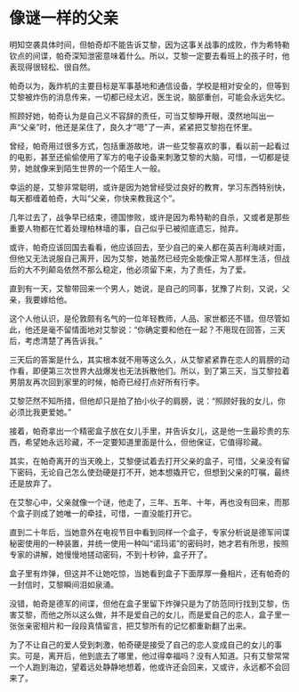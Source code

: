 # 像谜一样的父亲

明知空袭具体时间，但帕奇却不能告诉艾黎，因为这事关战事的成败，作为希特勒钦点的间谍，帕奇深知泄密意味着什么。所以，艾黎一定要去看班上的孩子时，他表现得很轻松、很自然。 

帕奇以为，轰炸机的主要目标是军事基地和通信设备，学校是相对安全的，但等到艾黎被炸伤的消息传来，一切都已经太迟，医生说，脑部重创，可能会永远失忆。 

照顾好她，帕奇认为是自己义不容辞的责任，可当艾黎睁开眼，漠然地叫出一声“父亲”时，他还是呆住了，良久才“嗯”了一声，紧紧把艾黎抱在怀里。 

曾经，帕奇用过很多方式，包括重游故地，讲一些艾黎喜欢的事，看以前一起看过的电影，甚至还偷偷使用了军方的电子设备来刺激艾黎的大脑，可惜，一切都是徒劳，她就像来到陌生世界的一个陌生人一般。 

幸运的是，艾黎非常聪明，或许是因为她曾经受过良好的教育，学习东西特别快，每天都缠着帕奇，大叫“父亲，你快来教我这个”。 

几年过去了，战争早已结束，德国惨败，或许是因为希特勒的自杀，又或者是那些重要人物都在忙着处理柏林墙的事，自己似乎已被彻底遗忘，抛弃。 

或许，帕奇应该回国去看看，他应该回去，至少自己的亲人都在英吉利海峡对面，但他又无法说服自己离开，因为艾黎，她虽然已经完全能像正常人那样生活，但战后的大不列颠岛依然不那么稳定，他必须留下来，为了责任，为了爱。 

直到有一天，艾黎带回来一个男人，她说，是自己的同事，犹豫了片刻，又说，父亲，我要嫁给他。 

这个人他认识，是伦敦颇有名气的一位年轻教师，人品、家世都还不错。但尽管如此，他还是毫不留情面地对艾黎说：“你确定要和他在一起？不用现在回答，三天后，考虑清楚了再告诉我。” 

三天后的答案是什么，其实根本就不用等这么久，从艾黎紧紧靠在恋人的肩膀的动作看，即便第三次世界大战爆发也无法拆散他们。所以，到了第三天，当艾黎拉着男朋友再次回到家里的时候，帕奇已经打点好所有行李。 

艾黎茫然不知所措，但他却只是拍了拍小伙子的肩膀，说：“照顾好我的女儿，你必须比我更爱她。” 

接着，帕奇拿出一个精密盒子放在女儿手里，并告诉女儿，这是他一生最珍贵的东西，希望她永远珍藏，不一定要知道里面是什么，但他保证，它值得珍藏。 

其实，在帕奇离开的当天晚上，艾黎便试着去打开父亲的盒子，可惜，父亲没有留下密码，无论自己怎么使劲硬是打不开，她本想撬开它，但想到父亲的叮嘱，最终还是放弃了。 

在艾黎心中，父亲就像一个谜，他走了，三年、五年、十年，再也没有回来，而那个盒子则成了她唯一的牵挂，可惜，一直没能打开它。 

直到二十年后，当她意外在电视节目中看到同样一个盒子，专家分析说是德军间谍秘密使用的一种装置，并统一使用一种叫“诺玛诺”的密码时，她才若有所思，按照专家的讲解，她慢慢地搓动密码，不到十秒钟，盒子开了。 

盒子里有炸弹，但这并不让她吃惊，当她看到盒子下面厚厚一叠相片，还有帕奇的一封信时，艾黎瞬间泪如泉涌。 

没错，帕奇是德军的间谍，但他在盒子里留下炸弹只是为了防范同行找到艾黎，伤害艾黎，而他之所以这么做，并不是爱自己的女儿，而是爱自己的恋人，盒子里一张张亲密相片和一段段真情留言，把艾黎所有的记忆都重新翻了出来。 

为了不让自己的爱人受到刺激，帕奇硬是接受了自己的恋人变成自己的女儿的事实。可是，离开后，他到底去了哪里，他过得幸福吗？没有人知道。只有艾黎常常一个人跑到海边，望着远处静静地想着，他或许还会回来，又或许，永远都不会回来了。